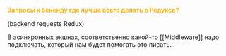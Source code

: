 <span style="font-weight: bold; color: #FFB514;">Запросы к бекенду где лучше всего делать в Редуксе?</span>

(backend requests Redux)

В асинхронных экшнах, соответственно какой-то [[Middleware]] надо подключать, который нам будет помогать это писать.